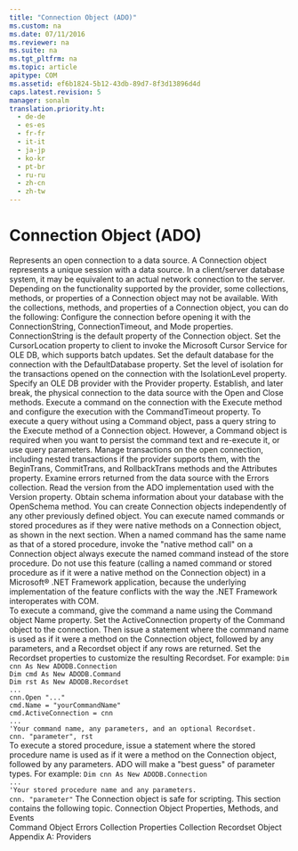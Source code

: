```yaml
---
title: "Connection Object (ADO)"
ms.custom: na
ms.date: 07/11/2016
ms.reviewer: na
ms.suite: na
ms.tgt_pltfrm: na
ms.topic: article
apitype: COM
ms.assetid: ef6b1824-5b12-43db-89d7-8f3d13896d4d
caps.latest.revision: 5
manager: sonalm
translation.priority.ht: 
  - de-de
  - es-es
  - fr-fr
  - it-it
  - ja-jp
  - ko-kr
  - pt-br
  - ru-ru
  - zh-cn
  - zh-tw
---
```

# Connection Object (ADO)
<?xml version="1.0" encoding="utf-8"?>
<developerReferenceWithoutSyntaxDocument xmlns="http://ddue.schemas.microsoft.com/authoring/2003/5" xmlns:xlink="http://www.w3.org/1999/xlink" xmlns:xsi="http://www.w3.org/2001/XMLSchema-instance" xsi:schemaLocation="http://ddue.schemas.microsoft.com/authoring/2003/5 http://dduestorage.blob.core.windows.net/ddueschema/developer.xsd">
  <introduction>
    <para>Represents an open connection to a data source.</para>
  </introduction>
  <languageReferenceRemarks>
    <content>
      <para>A <legacyBold>Connection</legacyBold> object represents a unique session with a data source. In a client/server database system, it may be equivalent to an actual network connection to the server. Depending on the functionality supported by the provider, some collections, methods, or properties of a <legacyBold>Connection</legacyBold> object may not be available.</para>
      <para>With the collections, methods, and properties of a <legacyBold>Connection</legacyBold> object, you can do the following:  </para>
      <list class="bullet">
        <listItem>
          <para>Configure the connection before opening it with the <legacyLink xlink:href="3be75b75-4d36-4479-ab64-9a456869252a">ConnectionString</legacyLink>, <legacyLink xlink:href="8904a403-1383-4b4b-b53d-5c01d6f5deac">ConnectionTimeout</legacyLink>, and <legacyLink xlink:href="808661eb-0d7c-4e6d-8e40-9dc3bef3d77a">Mode</legacyLink> properties. <legacyBold>ConnectionString</legacyBold> is the default property of the <legacyBold>Connection</legacyBold> object.</para>
        </listItem>
        <listItem>
          <para>Set the <legacyLink xlink:href="39c8d86e-7ee9-4182-be5e-aad5ce952f84">CursorLocation</legacyLink> property to client to invoke the <legacyLink xlink:href="420d0989-7cfb-4c66-a7b5-f4199d13165d">Microsoft Cursor Service for OLE DB</legacyLink>, which supports batch updates.</para>
        </listItem>
        <listItem>
          <para>Set the default database for the connection with the <legacyLink xlink:href="41e8a8dd-e69c-4a09-8736-93502e01961c">DefaultDatabase</legacyLink> property.</para>
        </listItem>
        <listItem>
          <para>Set the level of isolation for the transactions opened on the connection with the <legacyLink xlink:href="ea84e4b2-fbf2-4eef-b9ce-796b22e21800">IsolationLevel</legacyLink> property.</para>
        </listItem>
        <listItem>
          <para>Specify an OLE DB provider with the <legacyLink xlink:href="0ff70e72-0061-4ffc-90fb-e3ea23129bb2">Provider</legacyLink> property.</para>
        </listItem>
        <listItem>
          <para>Establish, and later break, the physical connection to the data source with the <legacyLink xlink:href="663defab-5545-4973-9036-24d5882c9737">Open</legacyLink> and <legacyLink xlink:href="3cdf27d1-a180-4cff-8e42-95dec5fb1b55">Close</legacyLink> methods.</para>
        </listItem>
        <listItem>
          <para>Execute a command on the connection with the <legacyLink xlink:href="03c69320-96b2-4d85-8d49-a13b13e31578">Execute</legacyLink> method and configure the execution with the <legacyLink xlink:href="c611f857-d6b0-4dca-8925-f4a02e769eb0">CommandTimeout</legacyLink> property. </para>
          <alert class="note">
            <para>To execute a query without using a Command object, pass a query string to the <legacyBold>Execute</legacyBold> method of a <legacyBold>Connection</legacyBold> object. However, a <legacyLink xlink:href="a02c22fb-542d-465e-a629-30fd59dcbebf">Command</legacyLink> object is required when you want to persist the command text and re-execute it, or use query parameters.</para>
          </alert>
        </listItem>
        <listItem>
          <para>Manage transactions on the open connection, including nested transactions if the provider supports them, with the <legacyLink xlink:href="d4683472-4120-4236-8640-fa9ae289e23e">BeginTrans</legacyLink>, <legacyLink xlink:href="d4683472-4120-4236-8640-fa9ae289e23e">CommitTrans</legacyLink>, and <legacyLink xlink:href="d4683472-4120-4236-8640-fa9ae289e23e">RollbackTrans</legacyLink> methods and the <legacyLink xlink:href="acc15d40-68a6-4ba9-85bd-12d331aecaa6">Attributes</legacyLink> property.</para>
        </listItem>
        <listItem>
          <para>Examine errors returned from the data source with the <legacyLink xlink:href="290819e1-7b39-4e1e-a93b-801257138b00">Errors</legacyLink> collection.</para>
        </listItem>
        <listItem>
          <para>Read the version from the ADO implementation used with the <legacyLink xlink:href="db4cb894-9bd9-422d-a58a-cef6941a5784">Version</legacyLink> property.</para>
        </listItem>
        <listItem>
          <para>Obtain schema information about your database with the <legacyLink xlink:href="850cf3ce-f18f-4e7c-8597-96c1dc504866">OpenSchema</legacyLink> method.</para>
        </listItem>
      </list>
      <para>You can create <legacyBold>Connection</legacyBold> objects independently of any other previously defined object.</para>
      <para>You can execute named commands or stored procedures as if they were native methods on a <legacyBold>Connection</legacyBold> object, as shown in the next section. When a named command has the same name as that of a stored procedure, invoke the "native method call" on a <legacyBold>Connection</legacyBold> object always execute the named command instead of the store procedure.</para>
      <alert class="note">
        <para>Do not use this feature (calling a named command or stored procedure as if it were a native method on the <legacyBold>Connection</legacyBold> object) in a Microsoft® .NET Framework application, because the underlying implementation of the feature conflicts with the way the .NET Framework interoperates with COM.</para>
      </alert>
    </content>
  </languageReferenceRemarks>
  <section>
    <title>Execute a command as a native method of a Connection object</title>
    <content>
      <para>To execute a command, give the command a name using the <legacyBold>Command</legacyBold> object <legacyLink xlink:href="cfd0e29c-8310-44ab-85c3-5761184b865d">Name</legacyLink> property. Set the <legacyBold>ActiveConnection</legacyBold> property of the <legacyBold>Command</legacyBold> object to the connection. Then issue a statement where the command name is used as if it were a method on the <legacyBold>Connection</legacyBold> object, followed by any parameters, and a <legacyBold>Recordset</legacyBold> object if any rows are returned. Set the <legacyBold>Recordset</legacyBold> properties to customize the resulting <legacyBold>Recordset</legacyBold>. For example:</para>
      <code>Dim cnn As New ADODB.Connection
Dim cmd As New ADODB.Command
Dim rst As New ADODB.Recordset
...
cnn.Open "..."
cmd.Name = "yourCommandName"
cmd.ActiveConnection = cnn
...
'Your command name, any parameters, and an optional Recordset.
cnn. "parameter", rst</code>
    </content>
  </section>
  <section>
    <title>Execute a stored procedure as a native method of a Connection object</title>
    <content>
      <para>To execute a stored procedure, issue a statement where the stored procedure name is used as if it were a method on the <legacyBold>Connection</legacyBold> object, followed by any parameters. ADO will make a "best guess" of parameter types. For example:</para>
      <code>Dim cnn As New ADODB.Connection
...
'Your stored procedure name and any parameters.
cnn. "parameter"</code>
      <para>The <legacyBold>Connection</legacyBold> object is safe for scripting.</para>
      <para>This section contains the following topic.  </para>
      <list class="bullet">
        <listItem>
          <para>
            <legacyLink xlink:href="f571b74d-b796-4009-9c66-6a36ab995a2a">Connection Object Properties, Methods, and Events</legacyLink>  </para>
        </listItem>
      </list>
    </content>
  </section>
  <relatedTopics>
<link xlink:href="a02c22fb-542d-465e-a629-30fd59dcbebf">Command Object</link>
<link xlink:href="290819e1-7b39-4e1e-a93b-801257138b00">Errors Collection</link>
<link xlink:href="1d539aa8-ce0d-4418-ab03-8d0a3c1e9d82">Properties Collection</link>
<link xlink:href="ede1415f-c3df-4cc5-a05b-2576b2b84b60">Recordset Object</link>
<link xlink:href="e2581b47-b11e-4e1e-b96c-d39c77c5b48a">Appendix A: Providers</link>
</relatedTopics>
</developerReferenceWithoutSyntaxDocument>
